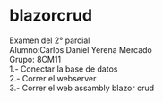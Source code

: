 # blazorcrud
Examen del 2° parcial  
Alumno:Carlos Daniel Yerena Mercado  
Grupo: 8CM11  
1.- Conectar la base de datos  
2.- Correr el webserver  
3.- Correr el web assambly blazor crud  
